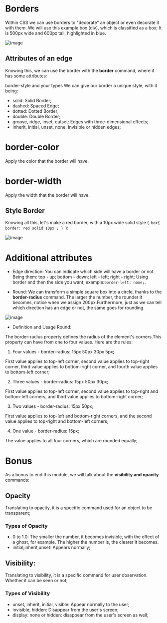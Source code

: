 # Borders 
Within CSS we can use borders to "decorate" an object or even decorate it with them. We will use this example box (div), which is classified as a box; It is 500px wide and 600px tall, highlighted in blue.

![image](https://github.com/Karlos-Eduardo-Mrqs/Construcao-Html-Css-Javascript/assets/172524894/690148e6-123c-437d-b4f4-056b9d5f8eed)

## Attributes of an edge
Knowing this, we can use the border with the **border** command, where it has some attributes:

border-style and your types
We can give our border a unique style, with it being:
- solid: Solid Border;
- dashed: Spaced Edge;
- dotted: Dotted Border;
- double: Double Border;
- groove, ridge, inset, outset: Edges with three-dimensional effects;
- inherit, initial, unset, none: Invisible or hidden edges;

# border-color
Apply the color that the border will have.

# border-width
Apply the width that the border will have.

## Style Border
Knowing all this, let's make a red border, with a 10px wide solid style (``.box{ border: red solid 10px ; } ``):

![image](https://github.com/Karlos-Eduardo-Mrqs/Construcao-Html-Css-Javascript/assets/172524894/b15ad609-04a0-4ab1-a0be-0905a2326fe4)

# Additional attributes 
- Edge direction:
You can indicate which side will have a border or not. Being them: top - up; bottom - down; left - left; right - right;
Using border and then the side you want, example:``border-left: none;``.

- Round:
We can transform a simple square box into a circle, thanks to the **border-radius** command. The larger the number, the rounder it becomes, notice when we assign 200px.Furthermore, just as we can tell which direction has an edge or not, the same goes for rounding.

![image](https://github.com/Karlos-Eduardo-Mrqs/Construcao-Html-Css-Javascript/assets/172524894/d67e71de-ef48-4952-937b-91d0cde81923)

- Definition and Usage Round:

The border-radius property defines the radius of the element's corners.This property can have from one to four values. Here are the rules:

1. Four values - border-radius: 15px 50px 30px 5px;

First value applies to top-left corner, second value applies to top-right corner, third value applies to bottom-right corner, and fourth value applies to bottom-left corner;

2. Three values - border-radius: 15px 50px 30px;

First value applies to top-left corner, second value applies to top-right and bottom-left corners, and third value applies to bottom-right corner;

3. Two values - border-radius: 15px 50px;

First value applies to top-left and bottom-right corners, and the second value applies to top-right and
bottom-left corners;

4. One value - border-radius: 15px;

The value applies to all four corners, which are rounded equally;

# Bonus
As a bonus to end this module, we will talk about the **visibility and opacity** commands:

## Opacity
Translating to opacity, it is a specific command used for an object to be transparent;

### Types of Opacity
- 0 to 1.0: 
The smaller the number, it becomes invisible, with the effect of a ghost, for example. The higher the number is, the clearer it becomes.
- initial,inherit,unset: 
Appears normally;

## Visibility: 
Translating to visibility, it is a specific command for user observation. Whether it can be seen or not;

### Types of Visibility
- unset, inherit, initial, visible: 
Appear normally to the user;
- invisible, hidden:
Disappear from the user's screen;
- display: none or hidden:
disappear from the user's screen as well;
